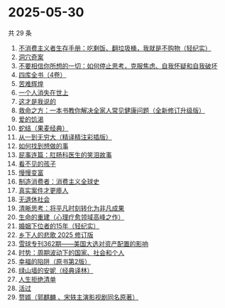 # 2025-05-30

共 29 条

<!-- BEGIN WEREAD -->
<!-- 最后更新时间 2025-05-30 19:13:48 +0800 -->
1. [不消费主义者生存手册：吃剩饭、翻垃圾桶，我就是不购物（轻纪实）](https://weread.qq.com/web/bookDetail/5cd323e0813ab9d10g0143af)
1. [洞穴奇案](https://weread.qq.com/web/bookDetail/70132e70813ab9f22g016f9c)
1. [不要相信你所想的一切：如何停止思考，克服焦虑、自我怀疑和自我破坏](https://weread.qq.com/web/bookDetail/fd532890813ab8d34g011ae1)
1. [四库全书（4卷）](https://weread.qq.com/web/bookDetail/60a328d0813ab9f89g019328)
1. [苦难辉煌](https://weread.qq.com/web/bookDetail/c5f32ac0813ab9f98g019666)
1. [一个人消失在世上](https://weread.qq.com/web/bookDetail/7fc32fd0813ab9f6bg0128e4)
1. [这才是我说的](https://weread.qq.com/web/bookDetail/13e32510813ab702dg013553)
1. [救命之方：一本书教你解决全家人常见健康问题（全新修订升级版）](https://weread.qq.com/web/bookDetail/256324d0718c1f8525657dc)
1. [爱的饥渴](https://weread.qq.com/web/bookDetail/97d32bd0813ab67dag015a37)
1. [蛇结（果麦经典）](https://weread.qq.com/web/bookDetail/9eb327e0813ab9e2bg015edf)
1. [从一到无穷大（精译精注彩插版）](https://weread.qq.com/web/bookDetail/ccd32570813ab9f1ag018737)
1. [如何找到想做的事](https://weread.qq.com/web/bookDetail/71a32fb0813ab8de8g019cc9)
1. [屁事连篇：肛肠科医生的笑泪故事](https://weread.qq.com/web/bookDetail/b5832020813ab9ef6g013388)
1. [看不见的孩子](https://weread.qq.com/web/bookDetail/032320f0813ab7c77g0140d1)
1. [慢慢变富](https://weread.qq.com/web/bookDetail/861320907186fbcb861428a)
1. [制造消费者：消费主义全球史](https://weread.qq.com/web/bookDetail/bc732ce0813ab6e0dg01666c)
1. [真实案件才更瘆人](https://weread.qq.com/web/bookDetail/ab232020813ab9f2fg01569c)
1. [无退休社会](https://weread.qq.com/web/bookDetail/67032770813ab9e43g017e98)
1. [清晰思考：将平凡时刻转化为非凡成果](https://weread.qq.com/web/bookDetail/f2f324c0813ab92f4g0107cd)
1. [生命的重建（心理疗愈领域高峰之作）](https://weread.qq.com/web/bookDetail/64d32e70813ab86deg014d6a)
1. [婚姻下位者的15年（轻纪实）](https://weread.qq.com/web/bookDetail/1cc32220813ab9ec9g0173fc)
1. [乡下人的悲歌 2025 修订版](https://weread.qq.com/web/bookDetail/07c3257071e36beb07c3f27)
1. [雪球专刊362期——美国大选对资产配置的影响](https://weread.qq.com/web/bookDetail/18732520813ab9778g0184b1)
1. [时势：周期波动下的国家、社会和个人](https://weread.qq.com/web/bookDetail/95332ad0813ab8705g016ce7)
1. [幸福的陷阱（原书第2版）](https://weread.qq.com/web/bookDetail/e5732ef0813ab863fg01832b)
1. [绿山墙的安妮（经典译林）](https://weread.qq.com/web/bookDetail/12c329705d0fde12c0e6139)
1. [人生拒绝清单](https://weread.qq.com/web/bookDetail/dc732740813ab9f00g0145b0)
1. [活过](https://weread.qq.com/web/bookDetail/6d832730813ab9f00g015126)
1. [赘婿（郭麒麟 、宋轶主演影视剧同名原著）](https://weread.qq.com/web/bookDetail/15032af05753441501f9930)
<!-- END WEREAD -->